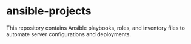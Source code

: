 # ansible-projects
This repository contains Ansible playbooks, roles, and inventory files to automate server configurations and deployments.
